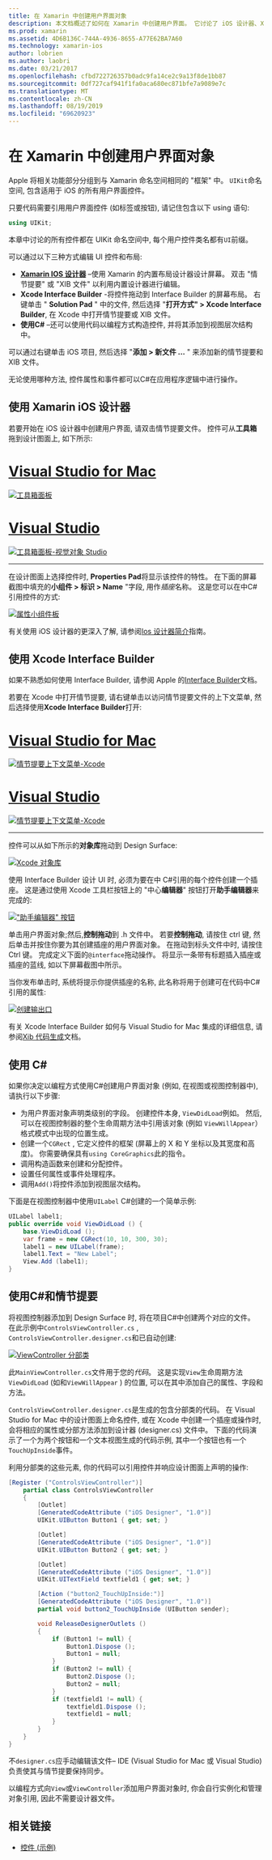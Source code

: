 ```yaml
---
title: 在 Xamarin 中创建用户界面对象
description: 本文档概述了如何在 Xamarin 中创建用户界面。 它讨论了 iOS 设计器、Xcode Interface Builder C#、和情节提要。
ms.prod: xamarin
ms.assetid: 4D6B136C-744A-4936-8655-A77E62BA7A60
ms.technology: xamarin-ios
author: lobrien
ms.author: laobri
ms.date: 03/21/2017
ms.openlocfilehash: cfbd722726357b0adc9fa14ce2c9a13f8de1bb87
ms.sourcegitcommit: 0df727caf941f1fa0aca680ec871bfe7a9089e7c
ms.translationtype: MT
ms.contentlocale: zh-CN
ms.lasthandoff: 08/19/2019
ms.locfileid: "69620923"
---
```

# <a name="creating-user-interface-objects-in-xamarinios"></a>在 Xamarin 中创建用户界面对象

Apple 将相关功能部分分组到与 Xamarin 命名空间相同的 "框架" 中。 `UIKit`命名空间, 包含适用于 iOS 的所有用户界面控件。

只要代码需要引用用户界面控件 (如标签或按钮), 请记住包含以下 using 语句:

```csharp
using UIKit;
```

本章中讨论的所有控件都在 UIKit 命名空间中, 每个用户控件类名都有`UI`前缀。

可以通过以下三种方式编辑 UI 控件和布局:

- **[Xamarin IOS 设计器](~/ios/user-interface/designer/index.md)** –使用 Xamarin 的内置布局设计器设计屏幕。 双击 "情节提要" 或 "XIB 文件" 以利用内置设计器进行编辑。
- **Xcode Interface Builder** -将控件拖动到 Interface Builder 的屏幕布局。 右键单击 " **Solution Pad** " 中的文件, 然后选择 "**打开方式" > Xcode Interface Builder**, 在 Xcode 中打开情节提要或 XIB 文件。
- **使用C#**  –还可以使用代码以编程方式构造控件, 并将其添加到视图层次结构中。

可以通过右键单击 iOS 项目, 然后选择 "**添加 > 新文件 ...** " 来添加新的情节提要和 XIB 文件。

无论使用哪种方法, 控件属性和事件都可以C#在应用程序逻辑中进行操作。

## <a name="using-xamarin-ios-designer"></a>使用 Xamarin iOS 设计器

若要开始在 iOS 设计器中创建用户界面, 请双击情节提要文件。 控件可从**工具箱**拖到设计图面上, 如下所示:

# <a name="visual-studio-for-mactabmacos"></a>[Visual Studio for Mac](#tab/macos)

 [![](creating-ui-objects-images/image2b.png "工具箱面板")](creating-ui-objects-images/image2b.png#lightbox)
 
# <a name="visual-studiotabwindows"></a>[Visual Studio](#tab/windows)

 [![](creating-ui-objects-images/image2b-vs.png "工具箱面板-视觉对象 Studio")](creating-ui-objects-images/image2b.png#lightbox)
 
-----

在设计图面上选择控件时, **Properties Pad**将显示该控件的特性。 在下面的屏幕截图中填充的**小组件 > 标识 > Name** "字段, 用作*插座*名称。 这是您可以在中C#引用控件的方式:

 [![](creating-ui-objects-images/image3b.png "属性小组件板")](creating-ui-objects-images/image3b.png#lightbox)

有关使用 iOS 设计器的更深入了解, 请参阅[Ios 设计器简介](~/ios/user-interface/designer/introduction.md)指南。

## <a name="using-xcode-interface-builder"></a>使用 Xcode Interface Builder

如果不熟悉如何使用 Interface Builder, 请参阅 Apple 的[Interface Builder](https://developer.apple.com/xcode/interface-builder/)文档。

若要在 Xcode 中打开情节提要, 请右键单击以访问情节提要文件的上下文菜单, 然后选择使用**Xcode Interface Builder**打开:

# <a name="visual-studio-for-mactabmacos"></a>[Visual Studio for Mac](#tab/macos)

 [![](creating-ui-objects-images/imagexcode.png "情节提要上下文菜单-Xcode")](creating-ui-objects-images/imagexcode.png#lightbox)
 
# <a name="visual-studiotabwindows"></a>[Visual Studio](#tab/windows)

[![](creating-ui-objects-images/imagexcode-vs.png "情节提要上下文菜单-Xcode")](creating-ui-objects-images/imagexcode-vs.png#lightbox)

-----

控件可以从如下所示的**对象库**拖动到 Design Surface:

 [![](creating-ui-objects-images/image5a.png "Xcode 对象库")](creating-ui-objects-images/image5a.png#lightbox)

使用 Interface Builder 设计 UI 时, 必须为要在中 C#引用的每个控件创建一个插座。 这是通过使用 Xcode 工具栏按钮上的 "中心**编辑器**" 按钮打开**助手编辑器**来完成的:

 [![](creating-ui-objects-images/image6a.png "\"助手编辑器\" 按钮")](creating-ui-objects-images/image6a.png#lightbox)

单击用户界面对象;然后,**控制拖动**到 .h 文件中。 若要**控制拖动**, 请按住 ctrl 键, 然后单击并按住你要为其创建插座的用户界面对象。 在拖动到标头文件中时, 请按住 Ctrl 键。 完成定义下面的`@interface`拖动操作。 将显示一条带有标题插入插座或插座的蓝线, 如以下屏幕截图中所示。

当你发布单击时, 系统将提示你提供插座的名称, 此名称将用于创建可在代码中C#引用的属性:

 [![](creating-ui-objects-images/image8a.png "创建输出口")](creating-ui-objects-images/image8a.png#lightbox)

有关 Xcode Interface Builder 如何与 Visual Studio for Mac 集成的详细信息, 请参阅[Xib 代码生成](~/ios/internals/xib-code-generation.md#generated)文档。

## <a name="using-c"></a>使用 C\#

如果你决定以编程方式使用C#创建用户界面对象 (例如, 在视图或视图控制器中), 请执行以下步骤:

- 为用户界面对象声明类级别的字段。 创建控件本身, `ViewDidLoad`例如。 然后, 可以在视图控制器的整个生命周期方法中引用该对象 (例如
`ViewWillAppear`）格式模式中出现的位置生成。
- 创建一个`CGRect` , 它定义控件的框架 (屏幕上的 X 和 Y 坐标以及其宽度和高度)。 你需要确保具有`using CoreGraphics`此的指令。
- 调用构造函数来创建和分配控件。
- 设置任何属性或事件处理程序。
- 调用`Add()`将控件添加到视图层次结构。

下面是在视图控制器中使用`UILabel` C#创建的一个简单示例:

```csharp
UILabel label1;
public override void ViewDidLoad () {
    base.ViewDidLoad ();
    var frame = new CGRect(10, 10, 300, 30);
    label1 = new UILabel(frame);
    label1.Text = "New Label";
    View.Add (label1);
}
```

<a name="partial_classes" />

## <a name="using-c-and-storyboards"></a>使用C#和情节提要

将视图控制器添加到 Design Surface 时, 将在项目C#中创建两个对应的文件。 在此示例中`ControlsViewController.cs` , `ControlsViewController.designer.cs`和已自动创建:

 [![](creating-ui-objects-images/image9b.png "ViewController 分部类")](creating-ui-objects-images/image9b.png#lightbox)

此`MainViewController.cs`文件用于您的*代码*。 这是实现`View`生命周期方法`ViewDidLoad` (如和`ViewWillAppear` ) 的位置, 可以在其中添加自己的属性、字段和方法。

`ControlsViewController.designer.cs`是生成的包含分部类的代码。 在 Visual Studio for Mac 中的设计图面上命名控件, 或在 Xcode 中创建一个插座或操作时, 会将相应的属性或分部方法添加到设计器 (designer.cs) 文件中。 下面的代码演示了一个为两个按钮和一个文本视图生成的代码示例, 其中一个按钮也有一个`TouchUpInside`事件。

利用分部类的这些元素, 你的代码可以引用控件并响应设计图面上声明的操作:

```csharp
[Register ("ControlsViewController")]
    partial class ControlsViewController
    {
        [Outlet]
        [GeneratedCodeAttribute ("iOS Designer", "1.0")]
        UIKit.UIButton Button1 { get; set; }

        [Outlet]
        [GeneratedCodeAttribute ("iOS Designer", "1.0")]
        UIKit.UIButton Button2 { get; set; }

        [Outlet]
        [GeneratedCodeAttribute ("iOS Designer", "1.0")]
        UIKit.UITextField textfield1 { get; set; }

        [Action ("button2_TouchUpInside:")]
        [GeneratedCodeAttribute ("iOS Designer", "1.0")]
        partial void button2_TouchUpInside (UIButton sender);

        void ReleaseDesignerOutlets ()
        {
            if (Button1 != null) {
                Button1.Dispose ();
                Button1 = null;
            }
            if (Button2 != null) {
                Button2.Dispose ();
                Button2 = null;
            }
            if (textfield1 != null) {
                textfield1.Dispose ();
                textfield1 = null;
            }
        }
    }
}
```

不`designer.cs`应手动编辑该文件– IDE (Visual Studio for Mac 或 Visual Studio) 负责使其与情节提要保持同步。

以编程方式向`View`或`ViewController`添加用户界面对象时, 你会自行实例化和管理对象引用, 因此不需要设计器文件。



## <a name="related-links"></a>相关链接

- [控件 (示例)](https://docs.microsoft.com/samples/xamarin/ios-samples/controls)
